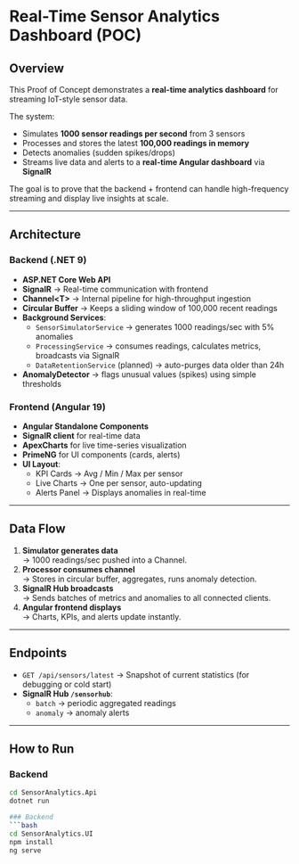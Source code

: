 # Real-Time Sensor Analytics Dashboard (POC)

## Overview
This Proof of Concept demonstrates a **real-time analytics dashboard** for streaming IoT-style sensor data.  

The system:
- Simulates **1000 sensor readings per second** from 3 sensors
- Processes and stores the latest **100,000 readings in memory**
- Detects anomalies (sudden spikes/drops)
- Streams live data and alerts to a **real-time Angular dashboard** via **SignalR**

The goal is to prove that the backend + frontend can handle high-frequency streaming and display live insights at scale.

---

## Architecture

### Backend (.NET 9)
- **ASP.NET Core Web API**
- **SignalR** → Real-time communication with frontend
- **Channel\<T\>** → Internal pipeline for high-throughput ingestion
- **Circular Buffer** → Keeps a sliding window of 100,000 recent readings
- **Background Services**:
  - `SensorSimulatorService` → generates 1000 readings/sec with 5% anomalies
  - `ProcessingService` → consumes readings, calculates metrics, broadcasts via SignalR
  - `DataRetentionService` (planned) → auto-purges data older than 24h
- **AnomalyDetector** → flags unusual values (spikes) using simple thresholds

### Frontend (Angular 19)
- **Angular Standalone Components**
- **SignalR client** for real-time data
- **ApexCharts** for live time-series visualization
- **PrimeNG** for UI components (cards, alerts)
- **UI Layout**:
  - KPI Cards → Avg / Min / Max per sensor
  - Live Charts → One per sensor, auto-updating
  - Alerts Panel → Displays anomalies in real-time

---

## Data Flow
1. **Simulator generates data**  
   → 1000 readings/sec pushed into a Channel.
2. **Processor consumes channel**  
   → Stores in circular buffer, aggregates, runs anomaly detection.
3. **SignalR Hub broadcasts**  
   → Sends batches of metrics and anomalies to all connected clients.
4. **Angular frontend displays**  
   → Charts, KPIs, and alerts update instantly.

---

## Endpoints
- `GET /api/sensors/latest` → Snapshot of current statistics (for debugging or cold start)
- **SignalR Hub `/sensorhub`**:
  - `batch` → periodic aggregated readings
  - `anomaly` → anomaly alerts

---

## How to Run

### Backend
```bash
cd SensorAnalytics.Api
dotnet run

### Backend
```bash
cd SensorAnalytics.UI
npm install
ng serve
